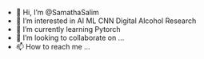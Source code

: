 - 👋 Hi, I’m @SamathaSalim
- 👀 I’m interested in AI ML CNN Digital Alcohol Research
- 🌱 I’m currently learning Pytorch
- 💞️ I’m looking to collaborate on ...
- 📫 How to reach me ...

<!---
SamathaSalim/SamathaSalim is a ✨ special ✨ repository because its `README.md` (this file) appears on your GitHub profile.
You can click the Preview link to take a look at your changes.
--->
